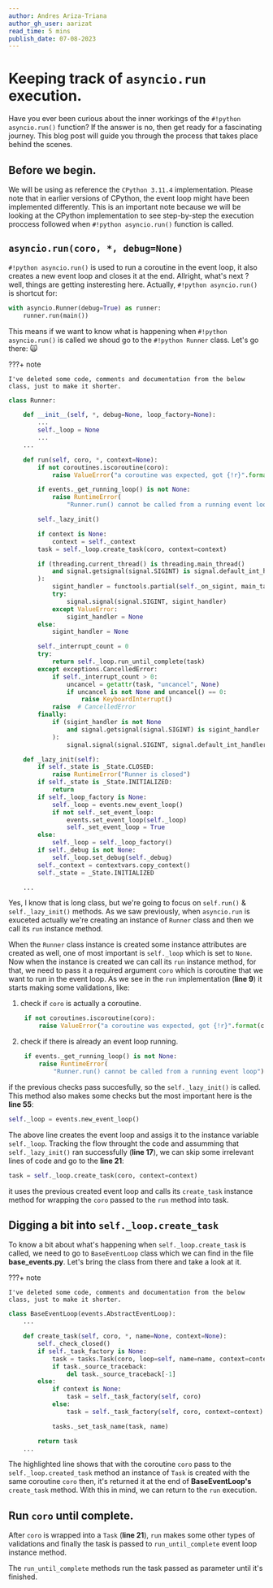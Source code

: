 ```yaml
---
author: Andres Ariza-Triana
author_gh_user: aarizat
read_time: 5 mins
publish_date: 07-08-2023
---
```


# Keeping track of `asyncio.run` execution.

Have you ever been curious about the inner workings of the `#!python asyncio.run()` function? If the answer is no, then get ready for a fascinating journey. This blog post will guide you through the process that takes place behind the scenes.

## Before we begin.
We will be using as reference the `CPython 3.11.4` implementation. Please note that in earlier versions of CPython, the event loop might have been implemented differently. This is an important note because we will be looking at the CPython implementation to see step-by-step the execution proccess followed when `#!python asyncio.run()` function is called.

## `asyncio.run(coro, *, debug=None)`
`#!python asyncio.run()` is used to run a coroutine in the event loop, it also creates a new event loop and closes it at the end.
Allright, what's next ? well, things are getting insteresting here. Actually, `#!python asyncio.run()` is shortcut for:

```py
with asyncio.Runner(debug=True) as runner:
    runner.run(main())
```

This means if we want to know what is happening when `#!python asyncio.run()` is called we shoud go to the `#!python Runner` class. Let's go there: 🙀

???+ note

    I've deleted some code, comments and documentation from the below class, just to make it shorter.

``` py title="cpython/Lib/asyncio/runner.py" linenums="1" hl_lines="21 36 55"
class Runner:

    def __init__(self, *, debug=None, loop_factory=None):
        ...
        self._loop = None
        ...
    ...

    def run(self, coro, *, context=None):
        if not coroutines.iscoroutine(coro):
            raise ValueError("a coroutine was expected, got {!r}".format(coro))

        if events._get_running_loop() is not None:
            raise RuntimeError(
                "Runner.run() cannot be called from a running event loop")

        self._lazy_init()

        if context is None:
            context = self._context
        task = self._loop.create_task(coro, context=context)

        if (threading.current_thread() is threading.main_thread()
            and signal.getsignal(signal.SIGINT) is signal.default_int_handler
        ):
            sigint_handler = functools.partial(self._on_sigint, main_task=task)
            try:
                signal.signal(signal.SIGINT, sigint_handler)
            except ValueError:
                sigint_handler = None
        else:
            sigint_handler = None

        self._interrupt_count = 0
        try:
            return self._loop.run_until_complete(task)
        except exceptions.CancelledError:
            if self._interrupt_count > 0:
                uncancel = getattr(task, "uncancel", None)
                if uncancel is not None and uncancel() == 0:
                    raise KeyboardInterrupt()
            raise  # CancelledError
        finally:
            if (sigint_handler is not None
                and signal.getsignal(signal.SIGINT) is sigint_handler
            ):
                signal.signal(signal.SIGINT, signal.default_int_handler)

    def _lazy_init(self):
        if self._state is _State.CLOSED:
            raise RuntimeError("Runner is closed")
        if self._state is _State.INITIALIZED:
            return
        if self._loop_factory is None:
            self._loop = events.new_event_loop()
            if not self._set_event_loop:
                events.set_event_loop(self._loop)
                self._set_event_loop = True
        else:
            self._loop = self._loop_factory()
        if self._debug is not None:
            self._loop.set_debug(self._debug)
        self._context = contextvars.copy_context()
        self._state = _State.INITIALIZED

    ...
```

Yes, I know that is long class, but we're going to focus on `self.run()` & `self._lazy_init()` methods. As we saw previously, when `asyncio.run` is exuceted actually we're creating an instance of `Runner` class and then we call its `run` instance method.

When the `Runner` class instance is created some instance attributes are created as well, one of most important is `self._loop` which is set to `None`. Now when the instance is created we can call its `run` instance method, for that, we need to pass it a required argument `coro` which is coroutine that we want to run in the event loop. As we see in the `run` implementation (__line 9__) it starts making some validations, like:

1. check if `coro` is actually a coroutine.
   ```py
    if not coroutines.iscoroutine(coro):
        raise ValueError("a coroutine was expected, got {!r}".format(coro))
   ```
2. check if there is already an event loop running.
   ```py
    if events._get_running_loop() is not None:
        raise RuntimeError(
            "Runner.run() cannot be called from a running event loop")
   ```

if the previous checks pass succesfully, so the `self._lazy_init()` is called. This method also makes some checks but the most important here is the __line 55__:

```py
self._loop = events.new_event_loop()
```

The above line creates the event loop and assigs it to the instance variable `self._loop`. Tracking the flow throught the code and assumming that `self._lazy_init()` ran successfully (__line 17__), we can skip some irrelevant lines of code and go to the __line 21__:

```py
task = self._loop.create_task(coro, context=context)
```

it uses the previous created event loop and calls its `create_task` instance method for wrapping the `coro` passed to the `run` method into task.

## Digging a bit into `self._loop.create_task`

To know a bit about what's happening when `self._loop.create_task` is called, we need to go to `BaseEventLoop` class which we can find in the file __base_events.py__. Let's bring the class from there and take a look at it.

???+ note

    I've deleted some code, comments and documentation from the below class, just to make it shorter.

```py title="cpython/Lib/asyncio/base_events.py" linenums="1" hl_lines="7"
class BaseEventLoop(events.AbstractEventLoop):
    ...

    def create_task(self, coro, *, name=None, context=None):
        self._check_closed()
        if self._task_factory is None:
            task = tasks.Task(coro, loop=self, name=name, context=context)
            if task._source_traceback:
                del task._source_traceback[-1]
        else:
            if context is None:
                task = self._task_factory(self, coro)
            else:
                task = self._task_factory(self, coro, context=context)

            tasks._set_task_name(task, name)

        return task
    ...
```
The highlighted line shows that with the coroutine `coro` pass to the `self._loop.created_task` method an instance of `Task` is created with the same coroutine `coro` then, it's returned it at the end of __BaseEventLoop's__ `create_task` method. With this in mind, we can return to the `run` execution.

## Run `coro` until complete.
After `coro` is wrapped into a `Task` (__line 21__), `run` makes some other types of validations and finally the task is passed to `run_until_complete` event loop instance method.

The `run_until_complete` methods run the task passed as parameter until it's finished.
